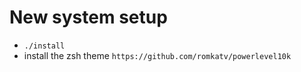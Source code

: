 
# New system setup

- `./install`
- install the zsh theme `https://github.com/romkatv/powerlevel10k`
